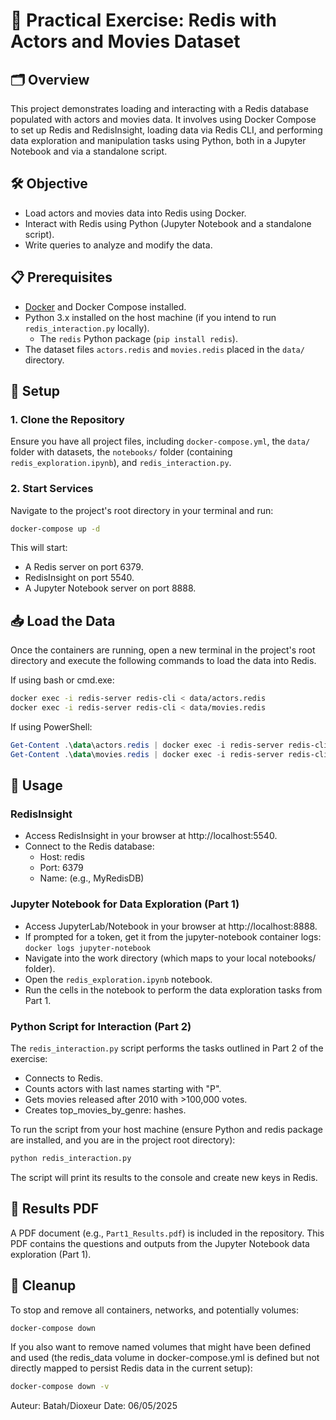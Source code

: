 # 🧪 Practical Exercise: Redis with Actors and Movies Dataset

## 🗂️ Overview
This project demonstrates loading and interacting with a Redis database populated with actors and movies data. It involves using Docker Compose to set up Redis and RedisInsight, loading data via Redis CLI, and performing data exploration and manipulation tasks using Python, both in a Jupyter Notebook and via a standalone script.

## 🛠️ Objective
- Load actors and movies data into Redis using Docker.
- Interact with Redis using Python (Jupyter Notebook and a standalone script).
- Write queries to analyze and modify the data.

## 📋 Prerequisites
- [Docker](https://www.docker.com/get-started) and Docker Compose installed.
- Python 3.x installed on the host machine (if you intend to run `redis_interaction.py` locally).
  - The `redis` Python package (`pip install redis`).
- The dataset files `actors.redis` and `movies.redis` placed in the `data/` directory.

## 🚀 Setup

### 1. Clone the Repository
Ensure you have all project files, including `docker-compose.yml`, the `data/` folder with datasets, the `notebooks/` folder (containing `redis_exploration.ipynb`), and `redis_interaction.py`.

### 2. Start Services
Navigate to the project's root directory in your terminal and run:
```bash
docker-compose up -d
```

This will start:
- A Redis server on port 6379.
- RedisInsight on port 5540.
- A Jupyter Notebook server on port 8888.

## 📥 Load the Data

Once the containers are running, open a new terminal in the project's root directory and execute the following commands to load the data into Redis.

If using bash or cmd.exe:
```bash
docker exec -i redis-server redis-cli < data/actors.redis
docker exec -i redis-server redis-cli < data/movies.redis
```

If using PowerShell:
```powershell
Get-Content .\data\actors.redis | docker exec -i redis-server redis-cli
Get-Content .\data\movies.redis | docker exec -i redis-server redis-cli
```

## 🔬 Usage

### RedisInsight
- Access RedisInsight in your browser at http://localhost:5540.
- Connect to the Redis database:
  - Host: redis
  - Port: 6379
  - Name: (e.g., MyRedisDB)

### Jupyter Notebook for Data Exploration (Part 1)
- Access JupyterLab/Notebook in your browser at http://localhost:8888.
- If prompted for a token, get it from the jupyter-notebook container logs: `docker logs jupyter-notebook`
- Navigate into the work directory (which maps to your local notebooks/ folder).
- Open the `redis_exploration.ipynb` notebook.
- Run the cells in the notebook to perform the data exploration tasks from Part 1.

### Python Script for Interaction (Part 2)
The `redis_interaction.py` script performs the tasks outlined in Part 2 of the exercise:
- Connects to Redis.
- Counts actors with last names starting with "P".
- Gets movies released after 2010 with >100,000 votes.
- Creates top_movies_by_genre:<genre> hashes.

To run the script from your host machine (ensure Python and redis package are installed, and you are in the project root directory):
```bash
python redis_interaction.py
```

The script will print its results to the console and create new keys in Redis.

## 📄 Results PDF
A PDF document (e.g., `Part1_Results.pdf`) is included in the repository. This PDF contains the questions and outputs from the Jupyter Notebook data exploration (Part 1).

## 🧼 Cleanup
To stop and remove all containers, networks, and potentially volumes:
```bash
docker-compose down
```

If you also want to remove named volumes that might have been defined and used (the redis_data volume in docker-compose.yml is defined but not directly mapped to persist Redis data in the current setup):
```bash
docker-compose down -v
```

Auteur: Batah/Dioxeur
Date: 06/05/2025
